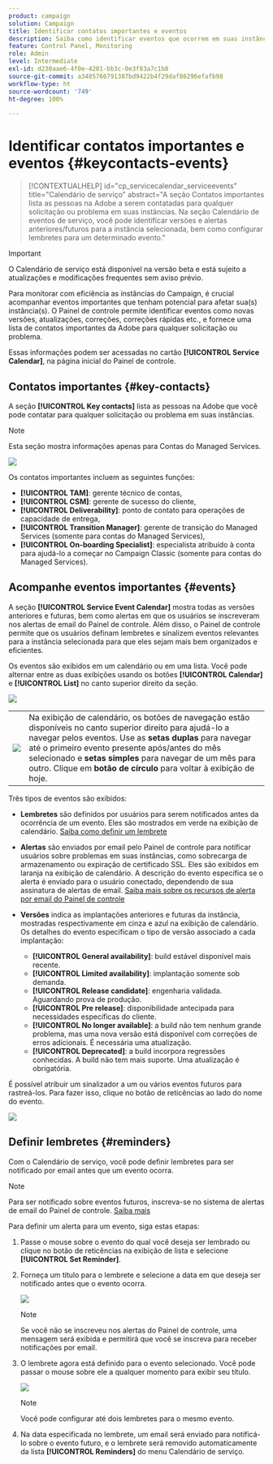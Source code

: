 ```yaml
---
product: campaign
solution: Campaign
title: Identificar contatos importantes e eventos
description: Saiba como identificar eventos que ocorrem em suas instâncias e contatos importantes na Adobe.
feature: Control Panel, Monitoring
role: Admin
level: Intermediate
exl-id: d230aae6-4f0e-4201-bb3c-0e3f83a7c1b8
source-git-commit: a3485766791387bd9422b4f29daf86296efafb98
workflow-type: ht
source-wordcount: '749'
ht-degree: 100%

---
```


# Identificar contatos importantes e eventos {#keycontacts-events}

>[!CONTEXTUALHELP]
>id="cp_servicecalendar_serviceevents"
>title="Calendário de serviço"
>abstract="A seção Contatos importantes lista as pessoas na Adobe a serem contatadas para qualquer solicitação ou problema em suas instâncias. Na seção Calendário de eventos de serviço, você pode identificar versões e alertas anteriores/futuros para a instância selecionada, bem como configurar lembretes para um determinado evento."

>[!IMPORTANT]
>
>O Calendário de serviço está disponível na versão beta e está sujeito a atualizações e modificações frequentes sem aviso prévio.

Para monitorar com eficiência as instâncias do Campaign, é crucial acompanhar eventos importantes que tenham potencial para afetar sua(s) instância(s). O Painel de controle permite identificar eventos como novas versões, atualizações, correções, correções rápidas etc., e fornece uma lista de contatos importantes da Adobe para qualquer solicitação ou problema.

Essas informações podem ser acessadas no cartão **[!UICONTROL Service Calendar]**, na página inicial do Painel de controle.

## Contatos importantes {#key-contacts}

A seção **[!UICONTROL Key contacts]** lista as pessoas na Adobe que você pode contatar para qualquer solicitação ou problema em suas instâncias.

>[!NOTE]
>
>Esta seção mostra informações apenas para Contas do Managed Services.

![](assets/service-events-contacts.png)

Os contatos importantes incluem as seguintes funções:

* **[!UICONTROL TAM]**: gerente técnico de contas,
* **[!UICONTROL CSM]**: gerente de sucesso do cliente,
* **[!UICONTROL Deliverability]**: ponto de contato para operações de capacidade de entrega,
* **[!UICONTROL Transition Manager]**: gerente de transição do Managed Services (somente para contas do Managed Services),
* **[!UICONTROL On-boarding Specialist]**: especialista atribuído à conta para ajudá-lo a começar no Campaign Classic (somente para contas do Managed Services).

## Acompanhe eventos importantes {#events}

A seção **[!UICONTROL Service Event Calendar]** mostra todas as versões anteriores e futuras, bem como alertas em que os usuários se inscreveram nos alertas de email do Painel de controle. Além disso, o Painel de controle permite que os usuários definam lembretes e sinalizem eventos relevantes para a instância selecionada para que eles sejam mais bem organizados e eficientes.

Os eventos são exibidos em um calendário ou em uma lista. Você pode alternar entre as duas exibições usando os botões **[!UICONTROL Calendar]** e **[!UICONTROL List]** no canto superior direito da seção.

![](assets/service-events-calendar.png)

<table><tr style="border: 0;">
<td><img src="assets/do-not-localize/nav-buttons.png">
</td><td>Na exibição de calendário, os botões de navegação estão disponíveis no canto superior direito para ajudá-lo a navegar pelos eventos. Use as <b>setas duplas</b> para navegar até o primeiro evento presente após/antes do mês selecionado e <b>setas simples</b> para navegar de um mês para outro. Clique em <b>botão de círculo</b> para voltar à exibição de hoje.</td>
</tr></table>

Três tipos de eventos são exibidos:

* **Lembretes** são definidos por usuários para serem notificados antes da ocorrência de um evento. Eles são mostrados em verde na exibição de calendário. [Saiba como definir um lembrete](#reminders)
* **Alertas** são enviados por email pelo Painel de controle para notificar usuários sobre problemas em suas instâncias, como sobrecarga de armazenamento ou expiração de certificado SSL. Eles são exibidos em laranja na exibição de calendário. A descrição do evento especifica se o alerta é enviado para o usuário conectado, dependendo de sua assinatura de alertas de email. [Saiba mais sobre os recursos de alerta por email do Painel de controle](../performance-monitoring/using/email-alerting.md)

* **Versões** indica as implantações anteriores e futuras da instância, mostradas respectivamente em cinza e azul na exibição de calendário. Os detalhes do evento especificam o tipo de versão associado a cada implantação:

   * **[!UICONTROL General availability]**: build estável disponível mais recente.
   * **[!UICONTROL Limited availability]**: implantação somente sob demanda.
   * **[!UICONTROL Release candidate]**: engenharia validada. Aguardando prova de produção.
   * **[!UICONTROL Pre release]**: disponibilidade antecipada para necessidades específicas do cliente.
   * **[!UICONTROL No longer available]**: a build não tem nenhum grande problema, mas uma nova versão está disponível com correções de erros adicionais. É necessária uma atualização.
   * **[!UICONTROL Deprecated]**: a build incorpora regressões conhecidas. A build não tem mais suporte. Uma atualização é obrigatória.

É possível atribuir um sinalizador a um ou vários eventos futuros para rastreá-los. Para fazer isso, clique no botão de reticências ao lado do nome do evento.

![](assets/service-events-flag.png)

## Definir lembretes {#reminders}

Com o Calendário de serviço, você pode definir lembretes para ser notificado por email antes que um evento ocorra.

>[!NOTE]
>
>Para ser notificado sobre eventos futuros, inscreva-se no sistema de alertas de email do Painel de controle. [Saiba mais](../performance-monitoring/using/email-alerting.md)

Para definir um alerta para um evento, siga estas etapas:

1. Passe o mouse sobre o evento do qual você deseja ser lembrado ou clique no botão de reticências na exibição de lista e selecione **[!UICONTROL Set Reminder]**.

1. Forneça um título para o lembrete e selecione a data em que deseja ser notificado antes que o evento ocorra.

   ![](assets/service-events-set-reminder.png)

   >[!NOTE]
   >
   >Se você não se inscreveu nos alertas do Painel de controle, uma mensagem será exibida e permitirá que você se inscreva para receber notificações por email.

1. O lembrete agora está definido para o evento selecionado. Você pode passar o mouse sobre ele a qualquer momento para exibir seu título.

   ![](assets/service-events-reminder.png)

   >[!NOTE]
   >
   >Você pode configurar até dois lembretes para o mesmo evento.

1. Na data especificada no lembrete, um email será enviado para notificá-lo sobre o evento futuro, e o lembrete será removido automaticamente da lista **[!UICONTROL Reminders]** do menu Calendário de serviço.
